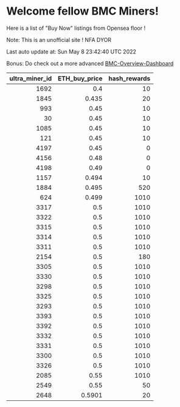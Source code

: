 # Welcome fellow BMC Miners!
Here is a list of "Buy Now" listings from Opensea floor !

Note: This is an unofficial site ! NFA DYOR

Last auto update at: Sun May  8 23:42:40 UTC 2022

Bonus: Do check out a more advanced [BMC-Overview-Dashboard](https://dune.com/defifunk/BMC-Overview-Dashboard)


|   ultra_miner_id |   ETH_buy_price |   hash_rewards |
|-----------------:|----------------:|---------------:|
|             1692 |          0.4    |             10 |
|             1845 |          0.435  |             20 |
|              993 |          0.45   |             10 |
|               30 |          0.45   |             10 |
|             1085 |          0.45   |             10 |
|              121 |          0.45   |             10 |
|             4197 |          0.45   |              0 |
|             4156 |          0.48   |              0 |
|             4198 |          0.49   |              0 |
|             1157 |          0.494  |             10 |
|             1884 |          0.495  |            520 |
|              624 |          0.499  |           1010 |
|             3317 |          0.5    |           1010 |
|             3322 |          0.5    |           1010 |
|             3315 |          0.5    |           1010 |
|             3314 |          0.5    |           1010 |
|             3311 |          0.5    |           1010 |
|             2154 |          0.5    |            180 |
|             3305 |          0.5    |           1010 |
|             3330 |          0.5    |           1010 |
|             3298 |          0.5    |           1010 |
|             3325 |          0.5    |           1010 |
|             3293 |          0.5    |           1010 |
|             3393 |          0.5    |           1010 |
|             3392 |          0.5    |           1010 |
|             3332 |          0.5    |           1010 |
|             3331 |          0.5    |           1010 |
|             3300 |          0.5    |           1010 |
|             3326 |          0.5    |           1010 |
|             2085 |          0.55   |           1010 |
|             2549 |          0.55   |             50 |
|             2648 |          0.5901 |             20 |
